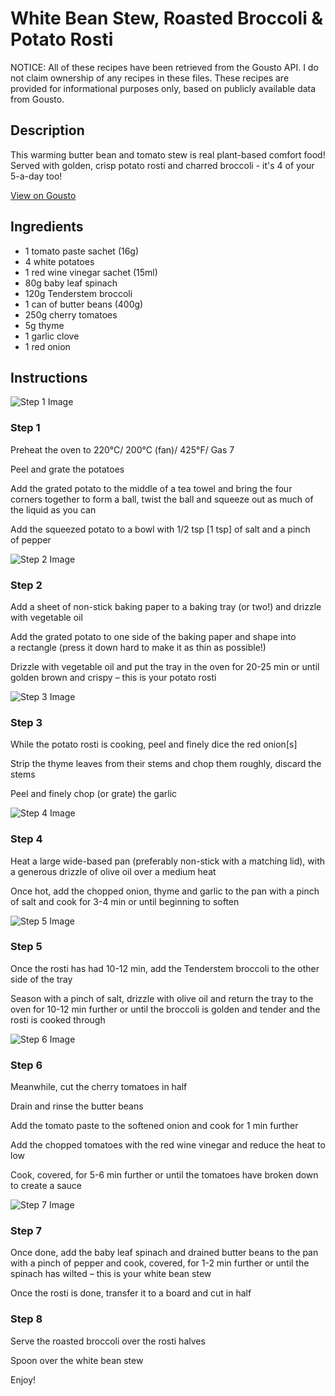 # White Bean Stew, Roasted Broccoli & Potato Rosti

NOTICE: All of these recipes have been retrieved from the Gousto API. I do not claim ownership of any recipes in these files. These recipes are provided for informational purposes only, based on publicly available data from Gousto.

## Description

This warming butter bean and tomato stew is real plant-based comfort food! Served with golden, crisp potato rosti and charred broccoli - it's 4 of your 5-a-day too!

[View on Gousto](https://www.gousto.co.uk/recipes/cookbook/white-bean-stew-roasted-broccoli-potato-rosti)

## Ingredients

- 1 tomato paste sachet (16g)
- 4 white potatoes
- 1 red wine vinegar sachet (15ml)
- 80g baby leaf spinach
- 120g Tenderstem broccoli
- 1 can of butter beans (400g)
- 250g cherry tomatoes
- 5g thyme
- 1 garlic clove
- 1 red onion

## Instructions

![Step 1 Image](https://production-media.gousto.co.uk/cms/recipe-step-image/R2406Step-1-x200.jpg)

### Step 1

Preheat the oven to 220°C/ 200°C (fan)/ 425°F/ Gas 7


Peel and grate the potatoes


Add the grated potato to the middle of a tea towel and bring the four corners together to form a ball, twist the ball and squeeze out as much of the liquid as you can


Add the squeezed potato to a bowl with 1/2 tsp<span class="text-danger"> [1 tsp]</span> of salt and a pinch of pepper

![Step 2 Image](https://production-media.gousto.co.uk/cms/recipe-step-image/R2406Step-2-x200.jpg)

### Step 2

Add a sheet of non-stick baking paper to a baking tray (or two!) and drizzle with vegetable oil


Add the grated potato to one side of the baking paper and shape into a rectangle (press it down hard to make it as thin as possible!)


Drizzle with vegetable oil and put the tray in the oven for 20-25 min or until golden brown and crispy – this is your potato rosti

![Step 3 Image](https://production-media.gousto.co.uk/cms/recipe-step-image/R2406Step-3-x200.jpg)

### Step 3

<span class="text-highlight">While the potato rosti is cooking, peel and finely dice the red onion<span class="text-danger">[s]</span></span>


Strip the thyme leaves from their stems and chop them roughly, discard the stems


Peel and finely chop (or grate) the garlic

![Step 4 Image](https://production-media.gousto.co.uk/cms/recipe-step-image/R2406Step-4-x200.jpg)

### Step 4

<span class="text-highlight">Heat a large wide-based pan (preferably non-stick with a matching lid), with a generous drizzle of olive oil over a medium heat</span>


Once hot, add the chopped onion, thyme and garlic to the pan with a pinch of salt and cook for 3-4 min or until beginning to soften

![Step 5 Image](https://production-media.gousto.co.uk/cms/recipe-step-image/R2406Step-5-x200.jpg)

### Step 5

Once the rosti has had 10-12 min, add the Tenderstem broccoli to the other side of the tray


Season with a pinch of salt, drizzle with olive oil and return the tray to the oven for 10-12 min further or until the broccoli is golden and tender and the rosti is cooked through

![Step 6 Image](https://production-media.gousto.co.uk/cms/recipe-step-image/R2406Step-6-x200.jpg)

### Step 6

Meanwhile, cut the cherry tomatoes in half


Drain and rinse the butter beans 


Add the tomato paste to the softened onion and cook for 1 min further


Add the chopped tomatoes with the red wine vinegar and reduce the heat to low


Cook, covered, for 5-6 min further or until the tomatoes have broken down to create a sauce

![Step 7 Image](https://production-media.gousto.co.uk/cms/recipe-step-image/R2406Step-7-x200.jpg)

### Step 7

Once done, add the baby leaf spinach and drained butter beans to the pan with a pinch of pepper and cook, covered, for 1-2 min further or until the spinach has wilted – this is your white bean stew


Once the rosti is done, transfer it to a board and cut in half

### Step 8

Serve the roasted broccoli over the rosti halves 


Spoon over the white bean stew


Enjoy!

